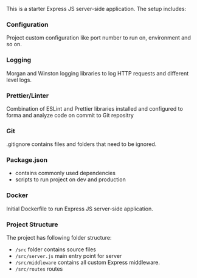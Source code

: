 This is a starter Express JS server-side application. The setup includes:

### Configuration

Project custom configuration like port number to run on, environment and so on.

### Logging

Morgan and Winston logging libraries to log HTTP requests and different level logs.

### Prettier/Linter

Combination of ESLint and Prettier libraries installed and configured to forma and analyze code on commit to Git repositry

### Git

.gitignore contains files and folders that need to be ignored.

### Package.json

- contains commonly used dependencies
- scripts to run project on dev and production

### Docker

Initial Dockerfile to run Express JS server-side application.

### Project Structure

The project has following folder structure:

- `/src` folder contains source files
- `/src/server.js` main entry point for server
- `/src/middleware` contains all custom Express middleware.
- `/src/routes` routes
